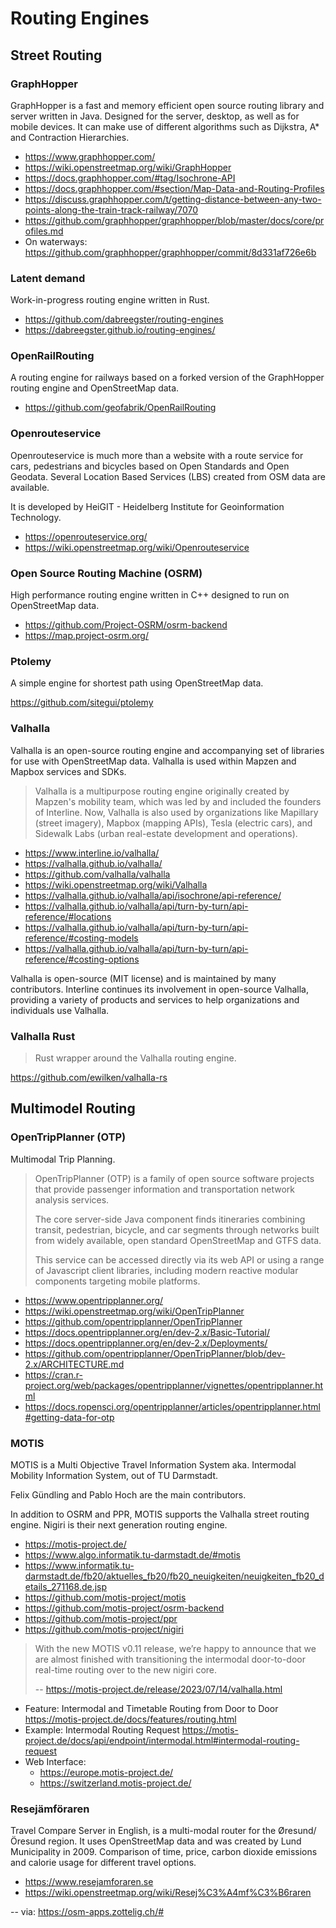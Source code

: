 # Routing Engines


## Street Routing

### GraphHopper

GraphHopper is a fast and memory efficient open source routing library and server
written in Java. Designed for the server, desktop, as well as for mobile devices.
It can make use of different algorithms such as Dijkstra, A* and Contraction
Hierarchies.

- https://www.graphhopper.com/
- https://wiki.openstreetmap.org/wiki/GraphHopper
- https://docs.graphhopper.com/#tag/Isochrone-API
- https://docs.graphhopper.com/#section/Map-Data-and-Routing-Profiles
- https://discuss.graphhopper.com/t/getting-distance-between-any-two-points-along-the-train-track-railway/7070
- https://github.com/graphhopper/graphhopper/blob/master/docs/core/profiles.md
- On waterways: https://github.com/graphhopper/graphhopper/commit/8d331af726e6b

### Latent demand

Work-in-progress routing engine written in Rust.

- https://github.com/dabreegster/routing-engines
- https://dabreegster.github.io/routing-engines/

### OpenRailRouting

A routing engine for railways based on a forked version of the GraphHopper routing engine
and OpenStreetMap data.

- https://github.com/geofabrik/OpenRailRouting

### Openrouteservice

Openrouteservice is much more than a website with a route service for cars, pedestrians
and bicycles based on Open Standards and Open Geodata. Several Location Based Services
(LBS) created from OSM data are available.

It is developed by HeiGIT - Heidelberg Institute for Geoinformation Technology.

- https://openrouteservice.org/
- https://wiki.openstreetmap.org/wiki/Openrouteservice

### Open Source Routing Machine (OSRM)

High performance routing engine written in C++ designed to run on OpenStreetMap data.

- https://github.com/Project-OSRM/osrm-backend
- https://map.project-osrm.org/

### Ptolemy

A simple engine for shortest path using OpenStreetMap data.

https://github.com/sitegui/ptolemy

### Valhalla

Valhalla is an open-source routing engine and accompanying set of libraries for use
with OpenStreetMap data. Valhalla is used within Mapzen and Mapbox services and SDKs. 

> Valhalla is a multipurpose routing engine originally created by Mapzen's mobility
> team, which was led by and included the founders of Interline. Now, Valhalla is
> also used by organizations like Mapillary (street imagery), Mapbox (mapping APIs),
> Tesla (electric cars), and Sidewalk Labs (urban real-estate development and
> operations).

- https://www.interline.io/valhalla/
- https://valhalla.github.io/valhalla/
- https://github.com/valhalla/valhalla
- https://wiki.openstreetmap.org/wiki/Valhalla
- https://valhalla.github.io/valhalla/api/isochrone/api-reference/
- https://valhalla.github.io/valhalla/api/turn-by-turn/api-reference/#locations
- https://valhalla.github.io/valhalla/api/turn-by-turn/api-reference/#costing-models
- https://valhalla.github.io/valhalla/api/turn-by-turn/api-reference/#costing-options

Valhalla is open-source (MIT license) and is maintained by many contributors.
Interline continues its involvement in open-source Valhalla, providing a variety
of products and services to help organizations and individuals use Valhalla.

### Valhalla Rust

> Rust wrapper around the Valhalla routing engine.

https://github.com/ewilken/valhalla-rs


## Multimodel Routing

### OpenTripPlanner (OTP)

Multimodal Trip Planning.

> OpenTripPlanner (OTP) is a family of open source software projects that provide
> passenger information and transportation network analysis services.
>
> The core server-side Java component finds itineraries combining transit, pedestrian,
> bicycle, and car segments through networks built from widely available, open standard
> OpenStreetMap and GTFS data.
>
> This service can be accessed directly via its web API or using a range of Javascript
> client libraries, including modern reactive modular components targeting mobile platforms.

- https://www.opentripplanner.org/
- https://wiki.openstreetmap.org/wiki/OpenTripPlanner
- https://github.com/opentripplanner/OpenTripPlanner
- https://docs.opentripplanner.org/en/dev-2.x/Basic-Tutorial/
- https://docs.opentripplanner.org/en/dev-2.x/Deployments/
- https://github.com/opentripplanner/OpenTripPlanner/blob/dev-2.x/ARCHITECTURE.md
- https://cran.r-project.org/web/packages/opentripplanner/vignettes/opentripplanner.html
- https://docs.ropensci.org/opentripplanner/articles/opentripplanner.html#getting-data-for-otp

### MOTIS

MOTIS is a Multi Objective Travel Information System aka.
Intermodal Mobility Information System, out of TU Darmstadt.

Felix Gündling and Pablo Hoch are the main contributors.

In addition to OSRM and PPR, MOTIS supports the Valhalla street routing engine.
Nigiri is their next generation routing engine. 

- https://motis-project.de/
- https://www.algo.informatik.tu-darmstadt.de/#motis
- https://www.informatik.tu-darmstadt.de/fb20/aktuelles_fb20/fb20_neuigkeiten/neuigkeiten_fb20_details_271168.de.jsp
- https://github.com/motis-project/motis
- https://github.com/motis-project/osrm-backend
- https://github.com/motis-project/ppr
- https://github.com/motis-project/nigiri

> With the new MOTIS v0.11 release, we’re happy to announce that we are almost finished
> with transitioning the intermodal door-to-door real-time routing over to the new
> nigiri core.
>
> -- https://motis-project.de/release/2023/07/14/valhalla.html

- Feature: Intermodal and Timetable Routing from Door to Door
  https://motis-project.de/docs/features/routing.html
- Example: Intermodal Routing Request
  https://motis-project.de/docs/api/endpoint/intermodal.html#intermodal-routing-request
- Web Interface:
  - https://europe.motis-project.de/
  - https://switzerland.motis-project.de/

### Resejämföraren

Travel Compare Server in English, is a multi-modal router for the Øresund/Öresund region.
It uses OpenStreetMap data and was created by Lund Municipality in 2009. Comparison of
time, price, carbon dioxide emissions and calorie usage for different travel options.

- https://www.resejamforaren.se
- https://wiki.openstreetmap.org/wiki/Resej%C3%A4mf%C3%B6raren

-- via: https://osm-apps.zottelig.ch/#
